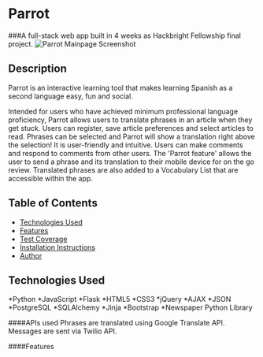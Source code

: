 # Parrot

###A full-stack web app built in 4 weeks as Hackbright Fellowship final project.
<img src="/static/img/Screenshots/HomePage.png" alt="Parrot Mainpage Screenshot"/>

## Description
Parrot is an interactive learning tool that makes learning Spanish as a second language easy, fun and social.

Intended for users who have achieved minimum professional language proficiency, Parrot allows users to translate phrases in an article when they get stuck. Users can register, save article preferences and select articles to read. Phrases can be selected and Parrot will show a translation right above the selection! It is user-friendly and intuitive. Users can make comments and respond to comments from other users. The 'Parrot feature' allows the user to send a phrase and its translation to their mobile device for on the go review. Translated phrases are also added to a Vocabulary List that are accessible within the app.

## Table of Contents
* [Technologies Used](#technologiesused)
* [Features](#features)
* [Test Coverage](#testcoverage)
* [Installation Instructions](#installationinstructions)
* [Author](#author)

## <a name="technologiesused"></a>Technologies Used
*Python
*JavaScript
*Flask
*HTML5
*CSS3
*jQuery
*AJAX
*JSON
*PostgreSQL
*SQLAlchemy
*Jinja 
*Bootstrap 
*<a src="https://pypi.python.org/pypi/newspaper">Newspaper Python Library</a> 

####APIs used
Phrases are translated using Google Translate API. Messages are sent via Twilio API.

####Features

